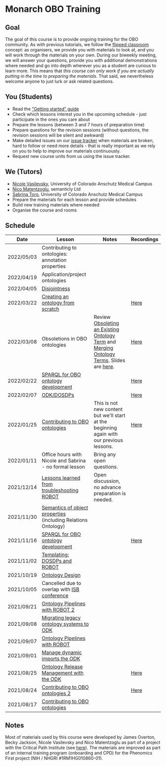 # Monarch OBO Training

## Goal
The goal of this course is to provide ongoing training for the OBO community. As with previous tutorials, we follow the [flipped classroom](https://en.wikipedia.org/wiki/Flipped_classroom) concept: as organisers, we provide you with materials to look at, and you will work through the materials on your own. During our biweekly meeting, we will answer your questions, provide you with additional demonstrations where needed and go into depth wherever you as a student are curious to learn more. This means that *this course can only work if you are actually putting in the time to preparing the materials*. That said, we nevertheless welcome anyone to just lurk or ask related questions.

## You (Students)
- Read the ["Getting started" guide](../getting-started.md)
- Check which lessons interest you in the upcoming schedule - just participate in the ones you care about
- Prepare the lessons (between 3 and 7 hours of preparation time)
- Prepare questions for the revision sessions (without questions, the revision sessions will be silent and awkward)
- Make detailed issues on our [issue tracker](https://github.com/jamesaoverton/obook/issues) when materials are broken, hard to follow or need more details - that is really important as we rely on you to help to improve our materials continuously.
- Request new course units from us using the issue tracker.

## We (Tutors)
- [Nicole Vasilevsky](https://orcid.org/0000-0001-5208-3432), University of Colorado Anschutz Medical Campus
- [Nico Matentzoglu](https://orcid.org/0000-0002-7356-1779), semanticly Ltd
- [Sabrina Toro](https://tislab.org/members/sabrina-toro.html), University of Colorado Anschutz Medical Campus
- Prepare the materials for each lesson and provide schedules
- Build new training materials where needed
- Organise the course and rooms

## Schedule

| Date | Lesson | Notes | Recordings |
| --- | --- | --- | --- |
| 2022/05/03 | Contributing to ontologies: annotation properties | |
| 2022/04/19 | Application/project ontologies | |
| 2022/04/05 | [Disjointness](https://oboacademy.github.io/obook/tutorial/disjointness/) | | 
| 2022/03/22 | [Creating an ontology from scratch](../howto/create-ontology-from-scratch.md) | |[Here](https://drive.google.com/file/d/1xWAsIlwMQdGMVcb_-essZH1uo5beVT1Z/view?usp=sharing) |
| 2022/03/08 | Obsoletions in OBO ontologies | Review [Obsoleting an Existing Ontology Term](https://oboacademy.github.io/obook/howto/obsolete-term/) and [Merging Ontology Terms](https://oboacademy.github.io/obook/howto/merge-terms/). Slides are [here](https://docs.google.com/presentation/d/1LrP4EJp_kXaloUl3BKWpf68KxsTURayrOn8fBuCjhgY/edit#slide=id.p1). | [Here](https://drive.google.com/file/d/1cAOQ2WKaXqzH8xif78yTtRZOtfqKTPb1/view?usp=sharing) |
| 2022/02/22 | [SPARQL for OBO ontology development](../tutorial/sparql.md) | | [Here](https://drive.google.com/file/d/1oKJ-1iWmTHHWf1TaOAr1xfhSjK0BKYVu/view?usp=sharing) |
| 2022/02/07 | [ODK/DOSDPs](https://oboacademy.github.io/obook/tutorial/dosdp-template/) | | [Here](https://drive.google.com/file/d/13YK_WabCeZrvzycoObWsWek7tGDHnNdW/view?usp=sharing) |
| 2022/01/25 | [Contributing to OBO ontologies](../lesson/contributing-to-obo-ontologies.md) | This is not new content but we'll start at the beginning again with our previous lessons. | [Here](https://drive.google.com/file/d/1brhUUMXB6SIikreptVdYNRoGlPVO1WSQ/view?usp=sharing) |
| 2022/01/11 | Office hours with Nicole and Sabrina - no formal lesson | Bring any open questions. |
| 2021/12/14 | [Lessons learned from troubleshooting ROBOT](../reference/troublehooting-robot.md) | Open discussion, no advance preparation is needed. |
| 2021/11/30 | [Semantics of object properties](../lesson/modelling-with-object-properties.md) (including Relations Ontology) | |
| 2021/11/16 | [SPARQL for OBO ontology development](../tutorial/sparql.md) | | [Here](https://drive.google.com/file/d/1dueong-Du3WPPRvpYoHeFIau-_4F_6Hg/view?usp=sharing)|
| 2021/11/02 | [Templating: DOSDPs and ROBOT](../lesson/templates-for-obo.md) | |
| 2021/10/19 | [Ontology Design](../lesson/ontology-design.md) | |
| 2021/10/05 | Cancelled due to overlap with [ISB conference](https://www.biocuration.org/14th-annual-biocuration-conference-virtual/) | |
| 2021/09/21 | [Ontology Pipelines with ROBOT 2](../lesson/ontology-pipelines.md) | |
| 2021/09/08 | [Migrating legacy ontology systems to ODK](../tutorial/migrating-ontology-to-odk.md) | |
| 2021/09/07 | [Ontology Pipelines with ROBOT](../lesson/ontology-pipelines.md) | |
| 2021/09/01 | [Manage dynamic imports the ODK](../tutorial/managing-dynamic-imports-odk.md) | |
| 2021/08/25 | [Ontology Release Management with the ODK](../tutorial/managing-ontology-releases-odk.md) | | [Here](https://drive.google.com/file/d/1YYRyOSwI2qU43zDPliuGAZQIPJCcnjCD/view?usp=sharing) |
| 2021/08/24 | [Contributing to OBO ontologies 2](../lesson/contributing-to-obo-ontologies.md) | | [Here](https://drive.google.com/file/d/1ZopIh3BGsX24DaBrm6pDbHRyeOLAmosq/view?usp=sharing) |
| 2021/08/17 | [Contributing to OBO ontologies](../lesson/contributing-to-obo-ontologies.md) | |

## Notes
Most of materials used by this course were developed by James Overton, Becky Jackson, Nicole Vasilevsky and Nico Matentzoglu as part of a project with the Critical Path Institute (see [here](../index.md)). The materials are improved as part of an internal training program (onboarding and CPD) for the Phenomics First project (NIH / NHGRI #1RM1HG010860-01).
